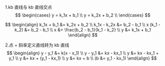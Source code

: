 1.kb 直线与 kb 直线交点
$$
\begin{cases}
y = k_1x + b_1 \\
y = k_2x + b_2 \\
\end{cases}
$$

$$
\begin{align}
k_1x + b_1 &= k_2x + b_2 \\
k_1x - k_2x &= b_2 - b_1 \\
x (k_1 - k_2) &= b_2 - b_1 \\
x &= \frac{b_2 - b_1}{k_1 - k_2} \\
y &= k_1x + b_1
\end{align}
$$


2.点 + 斜率定义直线转为 kb 直线
$$
\begin{align}
y - y_1 &= k(x - x_1) \\
y - y_1 &= kx - kx_1 \\
y &= kx - kx_1 + y_1 \\
y &= kx + (y_1 - kx_1) \\
y &= kx + b \\
(b &= y_1 - kx_1)
\end{align}
$$


